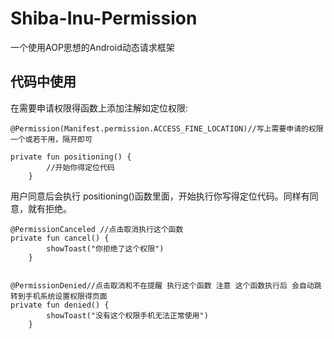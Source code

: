 # Shiba-Inu-Permission
一个使用AOP思想的Android动态请求框架


## 代码中使用




在需要申请权限得函数上添加注解如定位权限:
``` kontlin
@Permission(Manifest.permission.ACCESS_FINE_LOCATION)//写上需要申请的权限一个或若干用，隔开即可

private fun positioning() {
        //开始你得定位代码
    }

```
用户同意后会执行 positioning()函数里面，开始执行你写得定位代码。同样有同意，就有拒绝。

```kontlin
@PermissionCanceled //点击取消执行这个函数
private fun cancel() {
        showToast("你拒绝了这个权限")
    }


@PermissionDenied//点击取消和不在提醒 执行这个函数 注意 这个函数执行后 会自动跳转到手机系统设置权限得页面
private fun denied() {
        showToast("没有这个权限手机无法正常使用")
    }


```
 
